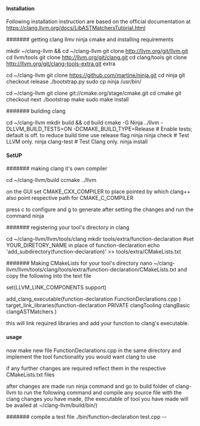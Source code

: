 #### Installation

Following installation instruction are based on the official documentation at https://clang.llvm.org/docs/LibASTMatchersTutorial.html

####### getting clang llmv ninja cmake and installing requirements

mkdir ~/clang-llvm && cd ~/clang-llvm
git clone http://llvm.org/git/llvm.git
cd llvm/tools
git clone http://llvm.org/git/clang.git
cd clang/tools
git clone http://llvm.org/git/clang-tools-extra.git extra

cd ~/clang-llvm
git clone https://github.com/martine/ninja.git
cd ninja
git checkout release
./bootstrap.py
sudo cp ninja /usr/bin/

cd ~/clang-llvm
git clone git://cmake.org/stage/cmake.git
cd cmake
git checkout next
./bootstrap
make
sudo make install

####### building clang

cd ~/clang-llvm
mkdir build && cd build
cmake -G Ninja ../llvm -DLLVM_BUILD_TESTS=ON -DCMAKE_BUILD_TYPE=Release # Enable tests; default is off. to reduce build time use release flag
ninja
ninja check       # Test LLVM only.
ninja clang-test  # Test Clang only.
ninja install


#### SetUP
####### making clang it's own compiler

cd ~/clang-llvm/build
ccmake ../llvm

on the GUI set CMAKE_CXX_COMPILER to place pointed by which clang++ also point respective path for CMAKE_C_COMPILER

press c to configure and g to generate after setting the changes and run the command ninja

####### registering your tool's directory in clang

cd ~/clang-llvm/llvm/tools/clang
mkdir tools/extra/function-declaration #set YOUR_DIRETORY_NAME in place of function-declaration
echo 'add_subdirectory(function-declaration)' >> tools/extra/CMakeLists.txt

####### Making CMakeLists for your tool's directory
nano ~/clang-llvm/llvm/tools/clang/tools/extra/function-declaration/CMakeLists.txt
and copy the following into the text file

set(LLVM_LINK_COMPONENTS support)

add_clang_executable(function-declaration
  FunctionDeclarations.cpp
  )
target_link_libraries(function-declaration PRIVATE
  clangTooling
  clangBasic
  clangASTMatchers
  )

this will link required libraries and add your function to clang's executable.

#### usage
now make new file FunctionDeclarations.cpp in the same directory and implement the tool functionality you would want clang to use

if any further changes are required reflect them in the respective CMakeLists.txt files

after changes are made run ninja command and
go to build folder of clang-llvm to run the following command and compile any source file with the clang changes you have made, (the executable of tool you have made will be availed at ~/clang-llvm/build/bin/)

####### compile a test file
./bin/function-declaration test.cpp --
